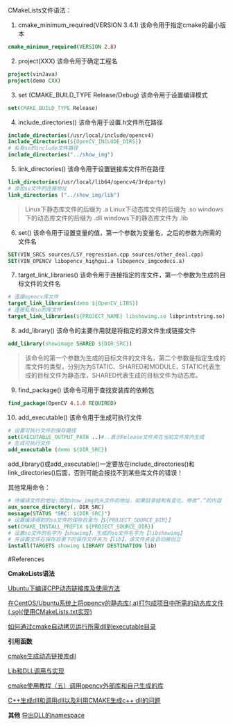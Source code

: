 ﻿CMakeLists文件语法：

1. cmake_minimum_required(VERSION 3.4.1)
该命令用于指定cmake的最小版本
```cmake
cmake_minimum_required(VERSION 2.8)
```

2. project(XXX)
该命令用于确定工程名
```cmake
project(vinJava)
project(demo CXX)
```

3. set (CMAKE_BUILD_TYPE Release/Debug)
该命令用于设置编译模式
```cmake
set(CMAKE_BUILD_TYPE Release)
```

4. include_directories()
该命令用于设置.h文件所在路径
```cmake
include_directories(/usr/local/include/opencv4)
include_directories(${OpenCV_INCLUDE_DIRS})
# 私有so的include文件路径
include_directories("../show_img")
```

5. link_directories()
该命令用于设置链接库文件所在路径
```cmake
link_directories(/usr/local/lib64/opencv4/3rdparty)
# 添加so文件的连接地址
link_directories ("../show_img/lib")
```
>Linux下静态库文件的后缀为 .a
Linux下动态库文件的后缀为 .so
windows下的动态库文件的后缀为 .dll
windows下的静态库文件为 .lib

6. set()
该命令用于设置变量的值，第一个参数为变量名，之后的参数为所需的文件名
```cmake
SET(VIN_SRCS sources/LSY_regression.cpp sources/other_deal.cpp)
SET(VIN_OPENCV libopencv_highgui.a libopencv_imgcodecs.a)
```

7. target_link_libraries()
该命令用于连接指定的库文件，第一个参数为生成的目标文件的文件名
```cmake
# 连接opencv库文件 
target_link_libraries(demo ${OpenCV_LIBS})
# 连接私有so的库文件 
target_link_libraries(${PROJECT_NAME} libshowimg.so libprintstring.so)
```

8. add_library()
该命令的主要作用就是将指定的源文件生成链接文件
```cmake
add_library(showimage SHARED ${DIR_SRC})
```
>该命令的第一个参数为生成的目标文件的文件名，第二个参数是指定生成的库文件的类型，分别为为STATIC、SHARED和MODULE，STATIC代表生成的目标文件为静态库，SHARED代表生成的目标文件为动态库。

9. find_package()
该命令可用于查找安装库的依赖包
```cmake
find_package(OpenCV 4.1.0 REQUIRED)
```

10. add_executable()
该命令用于生成可执行文件
```cmake
# 设置可执行文件的保存路径
set(EXECUTABLE_OUTPUT_PATH ..)#..表示Release文件夹在当前文件夹内生成
# 生成可执行文件
add_executable (demo ${DIR_SRC})
```

add_library()或add_executable()一定要放在include_directories()和link_directories()后面，否则可能会报找不到某些库文件的错误！

其他常用命令：
```cmake
# 待编译文件的地址:添加show_img内头文件的地址，如果目录结构有变化，修改“.”的内容
aux_source_directory(. DIR_SRC)
message(STATUS "SRC: ${DIR_SRC}")
# 设置编译得到的so文件的保存目录为【${PROJECT_SOURCE_DIR}】
set(CMAKE_INSTALL_PREFIX ${PROJECT_SOURCE_DIR})
# 设置so文件的名字为【showimg】，生成的so文件名字为【libshowimg】
# 并设置文件在保存目录下的保存文件夹为【lib】，该文件夹会自动被创立 
install(TARGETS showimg LIBRARY DESTINATION lib)
```

#References

__CmakeLists语法__

[Ubuntu下编译CPP动态链接库及使用方法](https://blog.csdn.net/sunzhao1000/article/details/115264790?spm=1001.2014.3001.5501)

[在CentOS/Ubuntu系统上将opencv的静态库(.a)打包成项目中所需的动态库文件(.so)(使用CMakeLists.txt实现)](https://www.it610.com/article/1274409352542830592.htm)

[如何通过cmake自动拷贝运行所需dll到executable目录](https://www.jianshu.com/p/47370c584356)

__引用函数__

[cmake生成动态链接库dll](https://jasonkayzk.github.io/2021/01/27/cmake%E7%94%9F%E6%88%90%E5%8A%A8%E6%80%81%E9%93%BE%E6%8E%A5%E5%BA%93dll/)

[Lib和DLL调用与实现](https://blog.csdn.net/weixin_45239587/article/details/118990836)

[cmake使用教程（五）调用opencv外部库和自己生成的库](https://blog.csdn.net/weixin_42398658/article/details/121701995)

[C++生成dll和调用dll以及利用CMAKE生成c++ dll的问题](https://blog.csdn.net/yangjj2005/article/details/124673281)

__其他__
[导出DLL的namespace](https://bbs.csdn.net/topics/330143626)